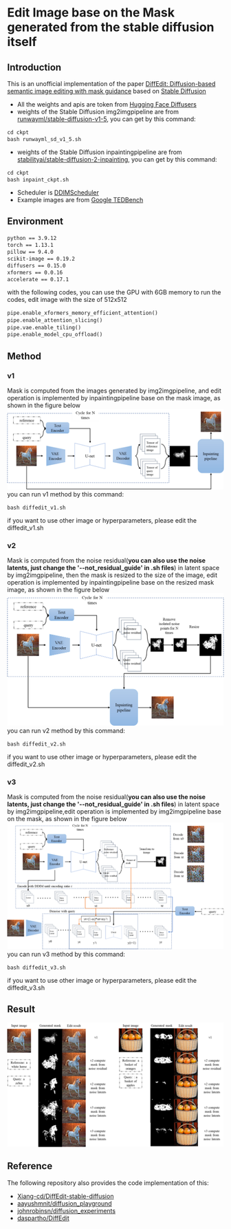 # Edit Image base on the Mask generated from the stable diffusion itself
## Introduction 
This is an unofficial implementation of the paper [DiffEdit: Diffusion-based semantic image editing with mask guidance](https://arxiv.org/abs/2210.11427) based on [Stable Diffusion](https://arxiv.org/abs/2112.10752) 
* All the weights and apis are token from [Hugging Face Diffusers](https://huggingface.co/docs/diffusers/index)
* weights of the Stable Diffusion img2imgpipeline are from [runwayml/stable-diffusion-v1-5](https://huggingface.co/runwayml/stable-diffusion-v1-5), you can get by this command:
```
cd ckpt
bash runwayml_sd_v1_5.sh
```
* weights of the Stable Diffusion inpaintingpipeline are from [stabilityai/stable-diffusion-2-inpainting](https://huggingface.co/stabilityai/stable-diffusion-2-inpainting), you can get by this command:
```
cd ckpt
bash inpaint_ckpt.sh
```
* Scheduler is [DDIMScheduler](https://huggingface.co/docs/diffusers/api/schedulers/ddim)
* Example images are from [Google TEDBench](https://github.com/imagic-editing/imagic-editing.github.io/tree/main/tedbench)
## Environment
```
python == 3.9.12
torch == 1.13.1
pillow == 9.4.0
scikit-image == 0.19.2
diffusers == 0.15.0
xformers == 0.0.16
accelerate == 0.17.1
```
with the following codes, you can use the GPU with 6GB memory to run the codes, edit image with the size of 512x512 
```python
pipe.enable_xformers_memory_efficient_attention()
pipe.enable_attention_slicing()
pipe.vae.enable_tiling()
pipe.enable_model_cpu_offload()
```
## Method
### v1
Mask is computed from the images generated by img2imgpipeline, and edit operation is implemented by inpaintingpipeline base on the mask image, as shown in the figure below
![](./png/diffedit_v1.png)
you can run v1 method by this command:
```
bash diffedit_v1.sh
```
if you want to use other image or hyperparameters, please edit the diffedit_v1.sh
### v2
Mask is computed from the noise residual(**you can also use the noise latents, just change the '--not_residual_guide' in .sh files**) in latent space by img2imgpipeline, then the mask is resized to the size of the image, edit operation is implemented by inpaintingpipeline base on the resized mask image, as shown in the figure below
![](./png/diffedit_v2.png)
you can run v2 method by this command:
```
bash diffedit_v2.sh
```
if you want to use other image or hyperparameters, please edit the diffedit_v2.sh
### v3
Mask is computed from the noise residual(**you can also use the noise latents, just change the '--not_residual_guide' in .sh files**) in latent space by img2imgpipeline,edit operation is implemented by img2imgpipeline base on the mask, as shown in the figure below
![](./png/diffedit_v3.png)
you can run v3 method by this command:
```
bash diffedit_v3.sh
```
if you want to use other image or hyperparameters, please edit the diffedit_v3.sh
## Result
![](./png/demo.png)
## Reference
The following repository also provides the code implementation of this:
* [Xiang-cd/DiffEdit-stable-diffusion](https://github.com/Xiang-cd/DiffEdit-stable-diffusion)
* [aayushmnit/diffusion_playground](https://github.com/aayushmnit/diffusion_playground/blob/main/notebooks/4_DiffEdit_v4.ipynb)
* [johnrobinsn/diffusion_experiments](https://github.com/johnrobinsn/diffusion_experiments/blob/main/DiffEdit.ipynb)
* [daspartho/DiffEdit](https://github.com/daspartho/DiffEdit)


